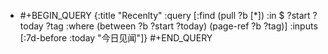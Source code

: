 - #+BEGIN_QUERY
  {:title "Recenlty"
   :query [:find (pull ?b [*])
           :in $ ?start ?today ?tag
           :where
           (between ?b ?start ?today)
           (page-ref ?b ?tag)]
   :inputs [:7d-before :today "今日见闻"]}
  #+END_QUERY